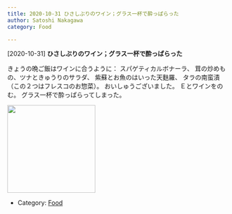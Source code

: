 ```yaml
---
title: 2020-10-31 ひさしぶりのワイン；グラス一杯で酔っぱらった
author: Satoshi Nakagawa
category: Food

---
```


[2020-10-31] **ひさしぶりのワイン；グラス一杯で酔っぱらった** 

きょうの晩ご飯はワインに合うように：
スパゲティカルボナーラ、
茸の炒めもの、ツナときゅうりのサラダ、
紫蘇とお魚のはいった天麩羅、
タラの南蛮漬（この２つはフレスコのお惣菜）。
おいしゅうございました。
Ｅとワインをのむ。
グラス一杯で酔っぱらってしまった。

<img src="pict/2020-10-31-wine.jpg)" alt="" width="200"/>

- Category: [Food](https://merapano.github.io/categories.html#Food)

